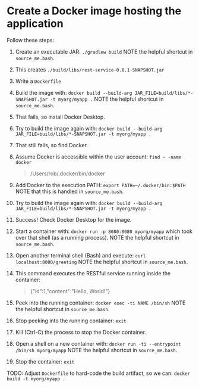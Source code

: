 # Create a Docker image hosting the application
Follow these steps:

1. Create an executable JAR: `./gradlew build`
   NOTE the helpful shortcut in `source_me.bash`.
1. This creates `./build/libs/rest-service-0.0.1-SNAPSHOT.jar`
1. Write a `Dockerfile`
1. Build the image with:
   `docker build --build-arg JAR_FILE=build/libs/*-SNAPSHOT.jar -t myorg/myapp .`
   NOTE the helpful shortcut in `source_me.bash`.
1. That fails, so install Docker Desktop.
1. Try to build the image again with:
   `docker build --build-arg JAR_FILE=build/libs/*-SNAPSHOT.jar -t myorg/myapp .`
1. That still fails, so find Docker. 
1. Assume Docker is accessible within the user account: `find ~ -name docker`

    > /Users/rob/.docker/bin/docker

1. Add Docker to the execution PATH:
   `export PATH=~/.docker/bin:$PATH`
   NOTE that this is handled in `source_me.bash`.
1. Try to build the image again with:
   `docker build --build-arg JAR_FILE=build/libs/*-SNAPSHOT.jar -t myorg/myapp .`
1. Success!  Check Docker Desktop for the image.
1. Start a container with: `docker run -p 8080:8080 myorg/myapp`
   which took over that shell (as a running process).
   NOTE the helpful shortcut in `source_me.bash`.
1. Open another terminal shell (Bash) and execute: `curl localhost:8080/greeting`
   NOTE the helpful shortcut in `source_me.bash`.
1. This command executes the RESTful service running inside the container:

    > {"id":1,"content":"Hello, World!"}

1. Peek into the running container: `docker exec -ti NAME /bin/sh`
   NOTE the helpful shortcut in `source_me.bash`.
1. Stop peeking into the running container: `exit`
1. Kill (Ctrl-C) the process to stop the Docker container.
1. Open a shell on a new container with: `docker run -ti --entrypoint /bin/sh myorg/myapp`
   NOTE the helpful shortcut in `source_me.bash`.
1. Stop the container: `exit`

TODO: Adjust `Dockerfile` to hard-code the build artifact, so we can:
   `docker build -t myorg/myapp .`

